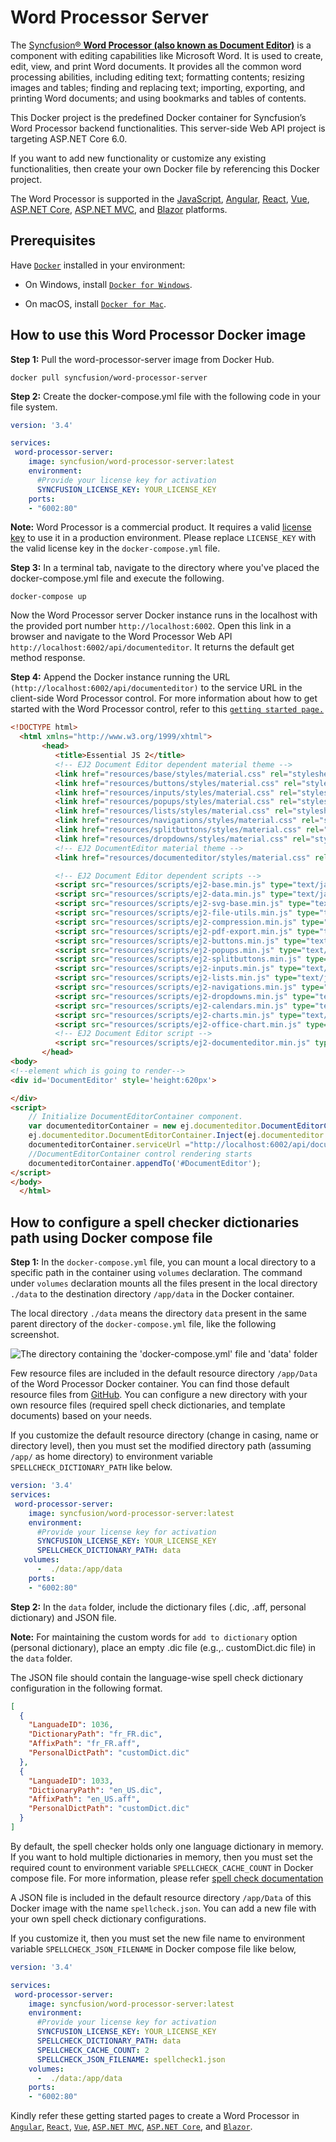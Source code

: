 # Word Processor Server 
 
The [Syncfusion&reg; **Word Processor (also known as Document Editor)**](https://www.syncfusion.com/javascript-ui-controls/js-word-processor?utm_source=docker&utm_medium=listing&utm_campaign=javascript-word-processor-docker) is a component with editing capabilities like Microsoft Word. It is used to create, edit, view, and print Word documents. It provides all the common word processing abilities, including editing text; formatting contents; resizing images and tables; finding and replacing text; importing, exporting, and printing Word documents; and using bookmarks and tables of contents. 
 
This Docker project is the predefined Docker container for Syncfusion’s Word Processor backend functionalities. This server-side Web API project is targeting ASP.NET Core 6.0.

If you want to add new functionality or customize any existing functionalities, then create your own Docker file by referencing this Docker project.

The Word Processor is supported in the [JavaScript](https://www.syncfusion.com/javascript-ui-controls?utm_source=docker&utm_medium=listing&utm_campaign=javascript-word-processor-docker), [Angular](https://www.syncfusion.com/angular-ui-components?utm_source=docker&utm_medium=listing&utm_campaign=javascript-word-processor-docker), [React](https://www.syncfusion.com/react-ui-components?utm_source=docker&utm_medium=listing&utm_campaign=javascript-word-processor-docker), [Vue](https://www.syncfusion.com/vue-ui-components?utm_source=docker&utm_medium=listing&utm_campaign=javascript-word-processor-docker), [ASP.NET Core](https://www.syncfusion.com/aspnet-core-ui-controls?utm_source=docker&utm_medium=listing&utm_campaign=javascript-word-processor-docker), [ASP.NET MVC](https://www.syncfusion.com/aspnet-mvc-ui-controls?utm_source=docker&utm_medium=listing&utm_campaign=javascript-word-processor-docker), and [Blazor](https://www.syncfusion.com/blazor-components?utm_source=docker&utm_medium=listing&utm_campaign=javascript-word-processor-docker) platforms.

## Prerequisites	

Have [`Docker`](https://www.docker.com/products/container-runtime#/download) installed in your environment:

* On Windows, install [`Docker for Windows`](https://hub.docker.com/editions/community/docker-ce-desktop-windows).

* On macOS, install [`Docker for Mac`](https://hub.docker.com/editions/community/docker-ce-desktop-windows).

## How to use this Word Processor Docker image

**Step 1:** Pull the word-processor-server image from Docker Hub.

```console
docker pull syncfusion/word-processor-server
```

**Step 2:** Create the docker-compose.yml file with the following code in your file system.

```yaml
version: '3.4' 

services: 
 word-processor-server: 
    image: syncfusion/word-processor-server:latest 
    environment: 
      #Provide your license key for activation
      SYNCFUSION_LICENSE_KEY: YOUR_LICENSE_KEY
    ports:
    - "6002:80"
``` 

**Note:** Word Processor is a commercial product. It requires a valid [license key](https://help.syncfusion.com/common/essential-studio/licensing/licensing-faq/where-can-i-get-a-license-key?utm_source=docker&utm_medium=listing&utm_campaign=javascript-word-processor-docker) to use it in a production environment. Please replace `LICENSE_KEY` with the valid license key in the `docker-compose.yml` file.

**Step 3:** In a terminal tab, navigate to the directory where you've placed the docker-compose.yml file and execute the following.

```console
docker-compose up 
```

Now the Word Processor server Docker instance runs in the localhost with the provided port number `http://localhost:6002`. Open this link in a browser and navigate to the Word Processor Web API `http://localhost:6002/api/documenteditor`. It returns the default get method response. 

**Step 4:** Append the Docker instance running the URL `(http://localhost:6002/api/documenteditor)` to the service URL in the client-side Word Processor control. For more information about how to get started with the Word Processor control, refer to this [`getting started page.`](https://ej2.syncfusion.com/javascript/documentation/document-editor/getting-started?utm_source=docker&utm_medium=listing&utm_campaign=javascript-word-processor-docker)

```html
<!DOCTYPE html>
  <html xmlns="http://www.w3.org/1999/xhtml">
       <head>
          <title>Essential JS 2</title>
          <!-- EJ2 Document Editor dependent material theme -->
          <link href="resources/base/styles/material.css" rel="stylesheet" type="text/css" rel='nofollow' />
          <link href="resources/buttons/styles/material.css" rel="stylesheet" type="text/css" rel='nofollow' />
          <link href="resources/inputs/styles/material.css" rel="stylesheet" type="text/css" rel='nofollow' />
          <link href="resources/popups/styles/material.css" rel="stylesheet" type="text/css" rel='nofollow' />
          <link href="resources/lists/styles/material.css" rel="stylesheet" type="text/css" rel='nofollow' />
          <link href="resources/navigations/styles/material.css" rel="stylesheet" type="text/css" rel='nofollow' />
          <link href="resources/splitbuttons/styles/material.css" rel="stylesheet" type="text/css" rel='nofollow' />
          <link href="resources/dropdowns/styles/material.css" rel="stylesheet" type="text/css" rel='nofollow' />
          <!-- EJ2 DocumentEditor material theme -->
          <link href="resources/documenteditor/styles/material.css" rel="stylesheet" type="text/css" rel='nofollow' />

          <!-- EJ2 Document Editor dependent scripts -->
          <script src="resources/scripts/ej2-base.min.js" type="text/javascript"></script>
          <script src="resources/scripts/ej2-data.min.js" type="text/javascript"></script>
          <script src="resources/scripts/ej2-svg-base.min.js" type="text/javascript"></script>
          <script src="resources/scripts/ej2-file-utils.min.js" type="text/javascript"></script>
          <script src="resources/scripts/ej2-compression.min.js" type="text/javascript"></script>
          <script src="resources/scripts/ej2-pdf-export.min.js" type="text/javascript"></script>
          <script src="resources/scripts/ej2-buttons.min.js" type="text/javascript"></script>
          <script src="resources/scripts/ej2-popups.min.js" type="text/javascript"></script>
          <script src="resources/scripts/ej2-splitbuttons.min.js" type="text/javascript"></script>
          <script src="resources/scripts/ej2-inputs.min.js" type="text/javascript"></script>
          <script src="resources/scripts/ej2-lists.min.js" type="text/javascript"></script>
          <script src="resources/scripts/ej2-navigations.min.js" type="text/javascript"></script>
          <script src="resources/scripts/ej2-dropdowns.min.js" type="text/javascript"></script>
          <script src="resources/scripts/ej2-calendars.min.js" type="text/javascript"></script>
          <script src="resources/scripts/ej2-charts.min.js" type="text/javascript"></script>
          <script src="resources/scripts/ej2-office-chart.min.js" type="text/javascript"></script>
          <!-- EJ2 Document Editor script -->
          <script src="resources/scripts/ej2-documenteditor.min.js" type="text/javascript"></script>
       </head>
<body>
<!--element which is going to render-->
<div id='DocumentEditor' style='height:620px'>

</div>
<script>
    // Initialize DocumentEditorContainer component.
    var documenteditorContainer = new ej.documenteditor.DocumentEditorContainer({ enableToolbar: true });
    ej.documenteditor.DocumentEditorContainer.Inject(ej.documenteditor.Toolbar);
    documenteditorContainer.serviceUrl ="http://localhost:6002/api/documenteditor";
    //DocumentEditorContainer control rendering starts
    documenteditorContainer.appendTo('#DocumentEditor');
</script>
</body>
  </html>
```

## How to configure a spell checker dictionaries path using Docker compose file

**Step 1:** In the `docker-compose.yml` file, you can mount a local directory to a specific path in the container using `volumes` declaration. The command under `volumes` declaration mounts all the files present in the local directory `./data` to the destination directory `/app/data` in the Docker container. 

The local directory `./data` means the directory `data` present in the same parent directory of the `docker-compose.yml` file, like the following screenshot.

![The directory containing the 'docker-compose.yml' file and 'data' folder](https://github.com/SyncfusionExamples/Word-Processor-Server-Docker/blob/master/docker-compose-file-directory.png)

Few resource files are included in the default resource directory `/app/Data` of the Word Processor Docker container. You can find those default resource files from [GitHub](https://github.com/SyncfusionExamples/Word-Processor-Server-Docker/tree/master/src/ej2-documenteditor-server/Data). You can configure a new directory with your own resource files (required spell check dictionaries, and template documents) based on your needs.

If you customize the default resource directory (change in casing, name or directory level), then you must set the modified directory path (assuming `/app/` as home directory) to environment variable `SPELLCHECK_DICTIONARY_PATH` like below.
```yaml
version: '3.4' 
services: 
 word-processor-server: 
    image: syncfusion/word-processor-server:latest 
    environment: 
      #Provide your license key for activation
      SYNCFUSION_LICENSE_KEY: YOUR_LICENSE_KEY
      SPELLCHECK_DICTIONARY_PATH: data
   volumes: 
      -  ./data:/app/data 
    ports:
    - "6002:80"
```

**Step 2:** In the `data` folder, include the dictionary files (.dic, .aff, personal dictionary) and JSON file.

**Note:** For maintaining the custom words for `add to dictionary` option (personal dictionary), place an empty .dic file (e.g.,. customDict.dic file) in the `data` folder.

The JSON file should contain the language-wise spell check dictionary configuration in the following format.
```json
[
  {
    "LanguadeID": 1036, 
    "DictionaryPath": "fr_FR.dic",
    "AffixPath": "fr_FR.aff", 
    "PersonalDictPath": "customDict.dic"
  },
  {
    "LanguadeID": 1033,
    "DictionaryPath": "en_US.dic",
    "AffixPath": "en_US.aff",
    "PersonalDictPath": "customDict.dic"
  }
]
```

By default, the spell checker holds only one language dictionary in memory. If you want to hold multiple dictionaries in memory, then you must set the required count to environment variable `SPELLCHECK_CACHE_COUNT` in Docker compose file. For more information, please refer [spell check documentation](https://ej2.syncfusion.com/documentation/document-editor/spell-check)

A JSON file is included in the default resource directory `/app/Data` of this Docker image with the name `spellcheck.json`. You can add a new file with your own spell check dictionary configurations.

If you customize it, then you must set the new file name to environment variable `SPELLCHECK_JSON_FILENAME` in Docker compose file like below,
```yaml
version: '3.4' 

services: 
 word-processor-server: 
    image: syncfusion/word-processor-server:latest 
    environment: 
      #Provide your license key for activation
      SYNCFUSION_LICENSE_KEY: YOUR_LICENSE_KEY
      SPELLCHECK_DICTIONARY_PATH: data
      SPELLCHECK_CACHE_COUNT: 2
      SPELLCHECK_JSON_FILENAME: spellcheck1.json
    volumes: 
      -  ./data:/app/data  
    ports:
    - "6002:80"
```

Kindly refer these getting started pages to create a Word Processor in [`Angular`](https://ej2.syncfusion.com/angular/documentation/document-editor/getting-started/?utm_source=docker&utm_medium=listing&utm_campaign=javascript-word-processor-docker), [`React`](https://ej2.syncfusion.com/react/documentation/document-editor/getting-started/?utm_source=docker&utm_medium=listing&utm_campaign=javascript-word-processor-docker), [`Vue`](https://ej2.syncfusion.com/vue/documentation/document-editor/getting-started/?utm_source=docker&utm_medium=listing&utm_campaign=javascript-word-processor-docker), [`ASP.NET MVC`](https://ej2.syncfusion.com/aspnetmvc/documentation/document-editor/getting-started/?utm_source=docker&utm_medium=listing&utm_campaign=javascript-word-processor-docker), [`ASP.NET Core`](https://ej2.syncfusion.com/aspnetcore/documentation/document-editor/getting-started/?utm_source=docker&utm_medium=listing&utm_campaign=javascript-word-processor-docker), and [`Blazor`](https://blazor.syncfusion.com/documentation/document-editor/getting-started/server-side-application/?utm_source=docker&utm_medium=listing&utm_campaign=javascript-word-processor-docker).

